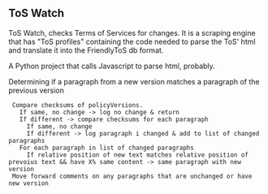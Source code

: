 ToS Watch
---------

ToS Watch, checks Terms of Services for changes.  It is a scraping engine that has "ToS profiles" containing the code needed to parse the ToS' html and translate it into the FriendlyToS db format.

A Python project that calls Javascript to parse html, probably.

Determining if a paragraph from a new version matches a paragraph of the previous version

```
 Compare checksums of policyVersions.  
   If same, no change -> log no change & return
   If different -> compare checksums for each paragraph
     If same, no change
     If different -> log paragraph i changed & add to list of changed paragraphs
   For each paragraph in list of changed paragraphs
     If relative position of new text matches relative position of prevoius text && have X% same content -> same paragraph with new version
 Move forward comments on any paragraphs that are unchanged or have new version
```
